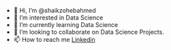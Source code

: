 - 👋 Hi, I’m @shaikzohebahmed
- 👀 I’m interested in Data Science 
- 🌱 I’m currently learning Data Science 
- 💞️ I’m looking to collaborate on Data Science Projects.
- 📫 How to reach me [Linkedin](https://www.linkedin.com/in/shaikzohebahmed/)

<!---
shaikzohebahmed/shaikzohebahmed is a ✨ special ✨ repository because its `README.md` (this file) appears on your GitHub profile.
You can click the Preview link to take a look at your changes.
--->
